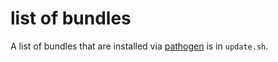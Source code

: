# list of bundles

A list of bundles that are installed via [pathogen](https://github.com/tpope/vim-pathogen) is in ``update.sh``.
